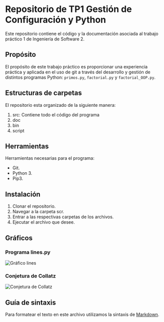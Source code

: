 # Repositorio de TP1 Gestión de Configuración y Python

Este repositorio contiene el código y la documentación asociada al trabajo práctico 1 de Ingeniería de Software 2.

## Propósito

El propósito de este trabajo práctico es proporcionar una experiencia práctica y aplicada en el uso de git a través del desarrollo y gestión de distintos programas Python: `primos.py`, `factorial.py` y `factorial_OOP.py`.

## Estructuras de carpetas

El repositorio esta organizado de la siguiente manera:

  1. src: Contiene todo el código del programa
  2. doc
  3. bin
  4. script

## Herramientas

Herramientas necesarias para el programa:

  - Git.
  - Python 3.
  - Pip3.

## Instalación

  1. Clonar el repositorio.
  2. Navegar a la carpeta scr.
  3. Entrar a las respectivas carpetas de los archivos.
  4. Ejecutar el archivo que desee.

## Gráficos

### Programa lines.py

![Gráfico lines](https://github.com/Loren122/TP1_IS2/assets/103795853/eee53aeb-fee5-42ad-9cf8-e279134677fb)

### Conjetura de Collatz

![Conjetura de Collatz](https://github.com/Loren122/TP1_IS2/assets/103795853/5d356ae3-7fa2-4128-b2ab-1bcc413f8758)


## Guía de sintaxis

  Para formatear el texto en este archivo utilizamos la sintaxis de [Markdown](https://www.markdownguide.org/cheat-sheet/).
